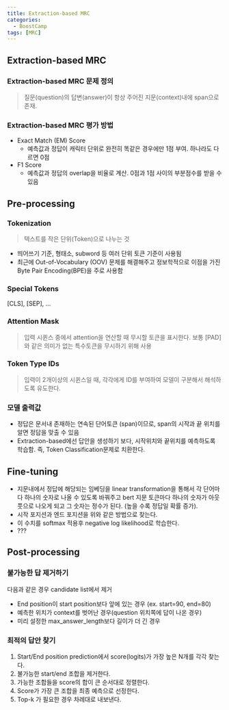 ```yaml
---
title: Extraction-based MRC
categories:
  - BoostCamp
tags: [MRC]
---
```


## Extraction-based MRC

### Extraction-based MRC 문제 정의

> 질문(question)의 답변(answer)이 항상 주어진 지문(context)내에 span으로 존재.

### Extraction-based MRC 평가 방법

- Exact Match (EM) Score
    - 예측값과 정답이 캐릭터 단위로 완전히 똑같은 경우에만 1점 부여. 하나라도 다르면 0점
- F1 Score
    - 예측값과 정답의 overlap을 비율로 계산. 0점과 1점 사이의 부분점수를 받을 수 있음

## Pre-processing

### Tokenization

> 텍스트를 작은 단위(Token)으로 나누는 것  

- 띄어쓰기 기준, 형태소, subword 등 여러 단위 토큰 기준이 사용됨
- 최근에 Out-of-Vocabulary (OOV) 문제를 해결해주고 정보학적으로 이점을 가진 Byte Pair Encoding(BPE)을 주로 사용함

### Special Tokens

[CLS], [SEP], ...

### Attention Mask

> 입력 시퀸스 중에서 attention을 연산할 때 무시할 토큰을 표시한다. 보통 [PAD]와 같은 의미가 없는 특수토큰을 무시하기 위해 사용

### Token Type IDs

> 입력이 2개이상의 시퀸스일 때, 각각에게 ID를 부여하여 모델이 구분해서 해석하도록 유도한다.

### 모델 출력값

- 정답은 문서내 존재하는 연속된 단어토큰 (span)이므로, span의 시작과 끝 위치를 알면 정답을 맞출 수 있음
- Extraction-based에선 답안을 생성하기 보다, 시작위치와 끝위치를 예측하도록 학습함. 즉, Token Classification문제로 치환한다.

## Fine-tuning

- 지문내에서 정답에 해당되는 임베딩을 linear transformation을 통해서 각 단어마다 하나의 숫자로 나올 수 있도록 바꿔주고 bert 지문 토큰마다 하나의 숫자가 아웃풋으로 나오게 되고 그 숫자는 정수가 된다. (높을 수록 정답일 확률 증가).
- 시작 포지션과 엔드 포지션을 위와 같은 방법으로 찾는다.
- 이 수치를 softmax 적용후 negative log likelihood로 학습한다.
- ???

## Post-processing

### 불가능한 답 제거하기

다음과 같은 경우 candidate list에서 제거  

- End position이 start position보다 앞에 있는 경우 (ex. start=90, end=80)
- 예측한 위치가 context를 벗어난 경우(question 위치쪽에 답이 나온 경우)
- 미리 설정한 max_answer_length보다 길이가 더 긴 경우

### 최적의 답안 찾기

1. Start/End position prediction에서 score(logits)가 가장 높은 N개를 각각 찾는다.
2. 불가능한 start/end 조합을 제거한다.
3. 가능한 조합들을 score의 합이 큰 순서대로 정렬한다.
4. Score가 가장 큰 조합을 최종 예측으로 선정한다.
5. Top-k 가 필요한 경우 차례대로 내보낸다.